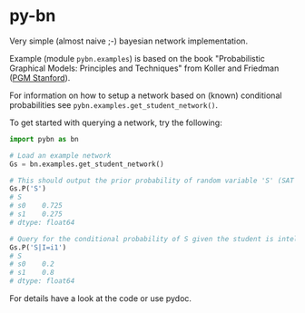 # py-bn
Very simple (almost naive ;-) bayesian network implementation.

Example (module `pybn.examples`) is based on the book "Probabilistic Graphical Models: Principles and Techniques" from Koller and Friedman ([PGM Stanford](http://pgm.stanford.edu)).

For information on how to setup a network based on (known) conditional probabilities see `pybn.examples.get_student_network()`.

To get started with querying a network, try the following:
```python
import pybn as bn

# Load an example network
Gs = bn.examples.get_student_network()

# This should output the prior probability of random variable 'S' (SAT score).
Gs.P('S')
# S
# s0    0.725
# s1    0.275
# dtype: float64

# Query for the conditional probability of S given the student is intelligent.
Gs.P('S|I=i1')
# S
# s0    0.2
# s1    0.8
# dtype: float64
```

For details have a look at the code or use pydoc.
